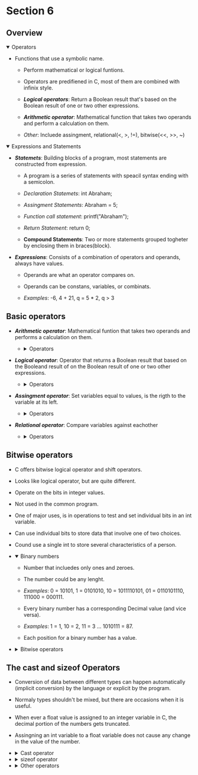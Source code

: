 # Section 6

## Overview

<details open>
<summary>Operators</summary>

- Functions that use a symbolic name.

    - Perform mathematical or logical funtions.

    - Operators are predifiened in C, most of them are combined with infinix 
    style.

    - ***Logical operators***: Return a Boolean result that's based on the Boolean 
    result of one or two other expressions.

    - ***Arithmetic operator***: Mathematical function that takes two operands and
    perform a calculation on them.

    - *Other*: Incluede assingment, relational(<, >, !=), bitwise(<<, >>, ~)
</details>

<details open>
<summary>Expressions and Statements</summary>

- ***Statemets***: Building blocks of a program, most statements are constructed 
  from expression.

    - A program is a series of statements with speacil syntax ending with a 
    semicolon.

    - *Declaration Statemets*: int Abraham;

    - *Assingment Statements*: Abraham = 5;

    - *Function call statement*: printf("Abraham");

    - *Return Statement*: return 0;

    - **Compound Statements**: Two or more statements grouped togheter by 
    enclosing them in braces(block). 

- ***Expressions***: Consists of a combination of operators and operands, always have
  values.

    - Operands are what an operator compares on.

    - Operands can be constans, variables, or combinats.

    - *Examples*: -6, 4 + 21, q = 5 * 2, q > 3
</details>

## Basic operators

- ***Arithmetic operator***: Mathematical funtion that takes two operands and
  performs a calculation on them.

    - <details>
      <summary>Operators</summary>

      | Operator | Description | Example |
      | --- | --- | --- |
      | + | Adds two operands | A + B = 30 |
      | --- | --- | --- |
      | - | Substracts second operator from the first | A - B = -10 |
      | --- | --- | --- |
      | * | Multiplies both operands | A * B = 200 |
      | --- | --- | --- |
      | / | Divides numerator by de-numerator | B/A = 0 |
      | --- | --- | --- |
      | % | Modulus operator and reminder of after an integer division | B % A = 0 |
      | --- | --- | --- |
      | ++ | Increment operator increases the integer value by one | A++ = 11 |
      | --- | --- | --- |
      | -- | Decrement operator decreases the integer value by one | A-- = 9 |
      </details>

- ***Logical operator***: Operator that returns a Boolean result that based on
  the Booleand result of on the Boolean result of one or two other expressions.

  - <details>
      <summary>Operators</summary>

      | Operator | Description | Example |
      | --- | --- | --- |
      | && | AND operator. If both operator are non-zero, then its true | (A && B) is false |
      | --- | --- | --- |
      | (Two Parallel lines) | OR oprator. If one of two operands is non-zero, then its true | (A (Two Parallel lines) B) is true |
      | --- | --- | --- |
      | ! | NOT operator. Reverse the logical state.If condition is true, then is false | !(A && B) is true|
      </details>

- ***Assingment operator***: Set variables equal to values, is 
  the rigth to the variable at its left.

  - <details>
    <summary>Operators</summary>

    | Operator | Description | Example |
    | --- | --- | --- |
    | = | Simple assingment operator | C = A + B assings A + B to C |
    | --- | --- | --- |
    | += | Adds the value of right to left and assings it to left | C += A is C = C + A |
    | --- | --- | --- |
    | -= | Subtract the value of right to left and assings it to left | C -= A is C = C - A |
    | --- | --- | --- |
    | *= | Multiply the value of right to left and assings it to left | C *= A is C = C * A |
    | --- | --- | --- |
    | /= | Divides the value of left with right and assings it to left | C /= A is C = C / A |
    | --- | --- | --- |
    | %= | Takes modulus using two operands and assings it to left | C %= A is C = C % A |
    | --- | --- | --- |
    | <<= | Left shift AND assingment operator | C <<= 2 is C = C << 2 |
    | --- | --- | --- |
    | >>= | Right shift AND assingment operator | C >>= 2 is C = C >> 2 |
    | --- | --- | --- |
    | &= | Bitwise AND assignment operator | C &= 2 is C = C & 2 |
    | --- | --- | --- |
    | ^= | Bitwise exlusive OR and assingment operator | C ^= A is C = C ^ A |
    | --- | --- | --- |
    | (Parallel line)= | Bitwise exlusive OR and assingment operator | C (parallel line)= A is C = C (parallel line) A |
    </details>

- ***Relational operator***: Compare variables against eachother

    - <details>
      <summary>Operators</summary>

      | Operator | Description | Example |
      | --- | --- | --- |
      | == | Check two operands are equal or not. If yes, then becomes true | (A == B) is not true |
      | --- | --- | --- |
      | != | Check two operands are not equal. If values are not, then becomes true | (A != B) is true  |
      | --- | --- | --- |
      | > | Check if value of left is greather that right. If yes, the becomes true | (A > B) is not true |
      | --- | --- | --- |
      | < | Check if value of left is less that right. If yes, the becomes true | (A < B) is true |
      | --- | --- | --- |
      | >= | Check if value of left is greather or equal that right. If yes, the becomes true | (A => B) is not true |
      | --- | --- | --- |
      | <= | Check if value of left is less or equal that right. If yes, the becomes true | (A <= B) is true |
      </details>

## Bitwise operators

- C offers bitwise logical operator and shift operators.

- Looks like logical operator, but are quite different.

- Operate on the bits in integer values.

- Not used in the common program.

- One of major uses, is in operations to test and set individual bits in an
  int variable.

- Can use individual bits to store data that involve one of two choices.

- Cound use a single int to store several characteristics of a person.

- <details open>
  <summary>Binary numbers</summary>
    
    - Number that incluedes only ones and zeroes.

    - The number could be any lenght.

    - *Examples*: 0 = 10101, 1 = 0101010, 10 = 1011110101, 01 = 0110101110, 
    111000 = 000111.

    - Every binary number has a corresponding Decimal value (and vice versa).

    - *Examples*:  1 = 1, 10 = 2, 11 = 3 ... 1010111 = 87.

    - Each position for a binary number has a value.  
  </details>

- <details>
  <summary>Bitwise operators</summary>
      
    ***&***:  Binary AND operator copies a bit to the result if it exixs in both,
    operands (A & B ) = 12, i.e., 0000 1100.
     
    ***|***: Binary OR operator coipes a bit if it exist in either one operand,
    (A (Parallel line) B) = 64, i.e., 0011 1101.
      
    ***^***: Binary XOR operator copies the bit if it is set in one operand
    but not both, (A ^ B) = 49,i.e, 0011 0001.
     
    ***~***: Binary Ones Complement operator is unary and has the effect of
    'flipping' bits, ( ~A ) = -61, i.e, 1100 0011 in 2's complete form.
     
    ***<<***: Binary Left shift operator. The left operands value is moved left by 
    number of bits specified by the right operand, A << 2 = 240 i.e, 1111 0000.
      
    ***>>***: Binary Right shift operator. The left operands value is moved Right
    by number of bits specified by the right operand, A >> 2 = 12 i.e, 0000 1111.
  </details>

## The cast and sizeof Operators

- Conversion of data between different types can happen automatically 
  (implicit conversion) by the language or explicit by the program.

- Normaly types shouldn't be mixed, but there are occasions when it is useful.

- When ever a float value is assigned to an integer variable in C, the decimal 
  portion of the numbers gets truncated.

- Assingning an int variable to a float variable does not cause any change in the
  value of the number.

- <details>
  <summary>Cast operator</summary>  

    - Called a cast and consist of preceding the quantity with the name of the 
    desired typw in parentheses.

    - Parentheses and type name together consititute a cast operator, i.e. (type).

    - The actual type desired, such as long, is substituted for the word type.

    - Has a higher precedence than all the arithmetic except the unary minus 
    and unary plus.

    - (int)21.51  + (int)26.99 is evaluated as 21 + 26.

- <details>
  <summary>sizeof operator</summary>

    - Show how many bytes are occupied in memory by a given type.

    - Special C keyword.

    - The argument to the sizeof can be a variable, an array name, the name of
    a basic data type, the name of a derived data type, or an expression.

    - sizeof(int) will result in the number of bytes occupied by a variable of
    type int.

- <details>
  <summary>Other operators</summary>

    - ***"*"***: Represents a pointer to a variable, *a;.

    - ***?***: Ternary operator, used for comparation, if confition is true ? 
    then value X: otherwise value Y.
  </details>
